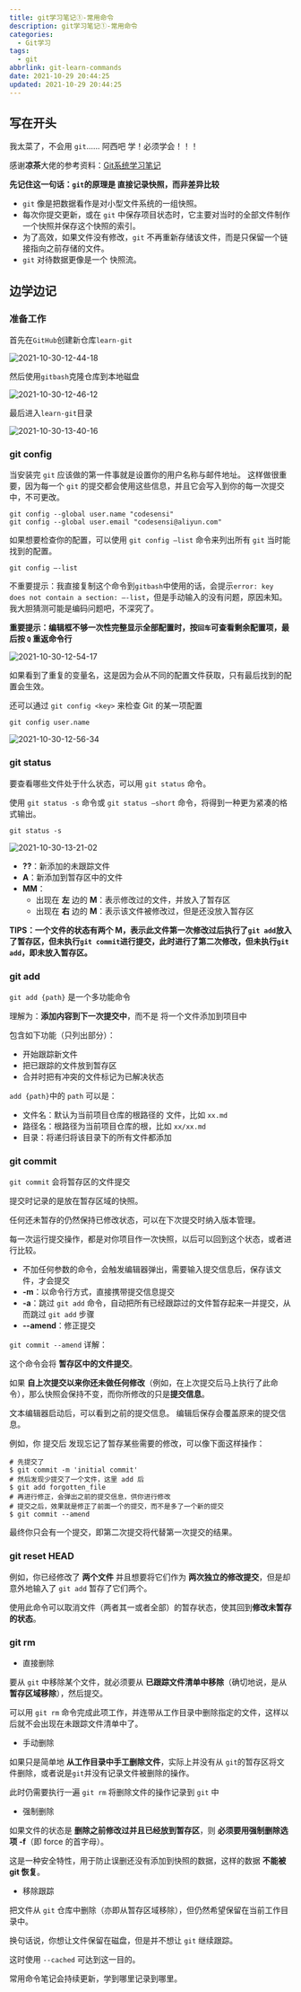 ```yaml
---
title: git学习笔记①-常用命令
description: git学习笔记①-常用命令
categories:
  - Git学习
tags:
  - git
abbrlink: git-learn-commands
date: 2021-10-29 20:44:25
updated: 2021-10-29 20:44:25
---
```


## 写在开头

我太菜了，不会用 `git`......
阿西吧
学！必须学会！！！

感谢**凉茶**大佬的参考资料：[Git系统学习笔记](https://zq99299.github.io/note-book/git-scm)

**先记住这一句话：`git`的原理是 直接记录快照，而非差异比较**

- `git` 像是把数据看作是对小型文件系统的一组快照。
- 每次你提交更新，或在 `git` 中保存项目状态时，它主要对当时的全部文件制作一个快照并保存这个快照的索引。
- 为了高效，如果文件没有修改，`git` 不再重新存储该文件，而是只保留一个链接指向之前存储的文件。 
- `git` 对待数据更像是一个 快照流。

## 边学边记

### 准备工作

首先在`GitHub`创建新仓库`learn-git`

![2021-10-30-12-44-18](https://cdn.jsdelivr.net/gh/codesensi/picture@main/stage/blog/2021-10-30-12-44-18.png)

然后使用`gitbash`克隆仓库到本地磁盘

![2021-10-30-12-46-12](https://cdn.jsdelivr.net/gh/codesensi/picture@main/stage/blog/2021-10-30-12-46-12.png)

最后进入`learn-git`目录

![2021-10-30-13-40-16](https://cdn.jsdelivr.net/gh/codesensi/picture@main/stage/blog/2021-10-30-13-40-16.png)

### git config

当安装完 `git` 应该做的第一件事就是设置你的用户名称与邮件地址。 这样做很重要，因为每一个 `git` 的提交都会使用这些信息，并且它会写入到你的每一次提交中，不可更改。

```Shell
git config --global user.name "codesensi"
git config --global user.email "codesensi@aliyun.com"
```

如果想要检查你的配置，可以使用 `git config –list` 命令来列出所有 `git` 当时能找到的配置。

```Shell
git config –-list
```

不重要提示：我直接复制这个命令到`gitbash`中使用的话，会提示`error: key does not contain a section: –-list`，但是手动输入的没有问题，原因未知。我大胆猜测可能是编码问题吧，不深究了。

**重要提示：编辑框不够一次性完整显示全部配置时，按`回车`可查看剩余配置项，最后按 `Q` 重返命令行**

![2021-10-30-12-54-17](https://cdn.jsdelivr.net/gh/codesensi/picture@main/stage/blog/2021-10-30-12-54-17.png)

如果看到了重复的变量名，这是因为会从不同的配置文件获取，只有最后找到的配置会生效。

还可以通过 `git config <key>` 来检查 Git 的某一项配置

```Shell
git config user.name
```

![2021-10-30-12-56-34](https://cdn.jsdelivr.net/gh/codesensi/picture@main/stage/blog/2021-10-30-12-56-34.png)

### git status

要查看哪些文件处于什么状态，可以用 `git status` 命令。

使用 `git status -s` 命令或 `git status –short` 命令，将得到一种更为紧凑的格式输出。

```Shell
git status -s
```

![2021-10-30-13-21-02](https://cdn.jsdelivr.net/gh/codesensi/picture@main/stage/blog/2021-10-30-13-21-02.png)

- **??**：新添加的未跟踪文件
- **A**：新添加到暂存区中的文件
- **MM**：
  - 出现在 **左** 边的 **M**：表示修改过的文件，并放入了暂存区
  - 出现在 **右** 边的 **M**：表示该文件被修改过，但是还没放入暂存区

**TIPS：一个文件的状态有两个 M，表示此文件第一次修改过后执行了`git add`放入了暂存区，但未执行`git commit`进行提交，此时进行了第二次修改，但未执行`git add`，即未放入暂存区。**

### git add

`git add {path}` 是一个多功能命令

理解为：**添加内容到下一次提交中**，而不是 将一个文件添加到项目中

包含如下功能（只列出部分）：

  - 开始跟踪新文件
  - 把已跟踪的文件放到暂存区
  - 合并时把有冲突的文件标记为已解决状态

`add {path}`中的 `path` 可以是：

  - 文件名：默认为当前项目仓库的根路径的 文件，比如 `xx.md`
  - 路径名：根路径为当前项目仓库的根，比如 `xx/xx.md`
  - 目录：将递归将该目录下的所有文件都添加

### git commit

`git commit` 会将暂存区的文件提交

提交时记录的是放在暂存区域的快照。

任何还未暂存的仍然保持已修改状态，可以在下次提交时纳入版本管理。

每一次运行提交操作，都是对你项目作一次快照，以后可以回到这个状态，或者进行比较。

- 不加任何参数的命令，会触发编辑器弹出，需要输入提交信息后，保存该文件，才会提交
- **-m**：以命令行方式，直接携带提交信息提交
- **-a**：跳过 `git add` 命令，自动把所有已经跟踪过的文件暂存起来一并提交，从而跳过 `git add` 步骤
- **--amend**：修正提交

`git commit --amend` 详解：

这个命令会将 **暂存区中的文件提交**。

如果 **自上次提交以来你还未做任何修改**（例如，在上次提交后马上执行了此命令），那么快照会保持不变，而你所修改的只是**提交信息**。

文本编辑器启动后，可以看到之前的提交信息。 编辑后保存会覆盖原来的提交信息。

例如，你 提交后 发现忘记了暂存某些需要的修改，可以像下面这样操作：

```Shell
# 先提交了
$ git commit -m 'initial commit'   
# 然后发现少提交了一个文件，这里 add 后
$ git add forgotten_file
# 再进行修正，会弹出之前的提交信息，供你进行修改
# 提交之后，效果就是修正了前面一个的提交，而不是多了一个新的提交
$ git commit --amend
```

最终你只会有一个提交，即第二次提交将代替第一次提交的结果。

### git reset HEAD

例如，你已经修改了 **两个文件** 并且想要将它们作为 **两次独立的修改提交**，但是却意外地输入了 `git add` 暂存了它们两个。

使用此命令可以取消文件（两者其一或者全部）的暂存状态，使其回到**修改未暂存的状态**。

### git rm

- 直接删除

要从 `git` 中移除某个文件，就必须要从 **已跟踪文件清单中移除**（确切地说，是从 **暂存区域移除**），然后提交。

可以用 `git rm` 命令完成此项工作，并连带从工作目录中删除指定的文件，这样以后就不会出现在未跟踪文件清单中了。

- 手动删除

如果只是简单地 **从工作目录中手工删除文件**，实际上并没有从 `git`的暂存区将文件删除，或者说是`git`并没有记录文件被删除的操作。

此时仍需要执行一遍 `git rm` 将删除文件的操作记录到 `git` 中

- 强制删除

如果文件的状态是 **删除之前修改过并且已经放到暂存区**，则 **必须要用强制删除选项 -f**（即 force 的首字母）。

这是一种安全特性，用于防止误删还没有添加到快照的数据，这样的数据 **不能被 git 恢复**。

- 移除跟踪

把文件从 `git` 仓库中删除（亦即从暂存区域移除），但仍然希望保留在当前工作目录中。

换句话说，你想让文件保留在磁盘，但是并不想让 `git` 继续跟踪。

这时使用 `--cached` 可达到这一目的。

常用命令笔记会持续更新，学到哪里记录到哪里。
